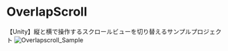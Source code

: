 # OverlapScroll
【Unity】縦と横で操作するスクロールビューを切り替えるサンプルプロジェクト
![Overlapscroll_Sample](https://user-images.githubusercontent.com/49199105/115991217-81a2af00-a602-11eb-93a1-997610b56ab0.jpg)
